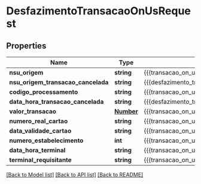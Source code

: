 # DesfazimentoTransacaoOnUsRequest

## Properties
Name | Type | Description | Notes
------------ | ------------- | ------------- | -------------
**nsu_origem** | **string** | {{{transacao_on_us_request_nsu_origem_value}}} | 
**nsu_origem_transacao_cancelada** | **string** | {{{desfazimento_transacao_on_us_request_nsu_origem_transacao_cancelada_value}}} | 
**codigo_processamento** | **string** | {{{transacao_on_us_request_codigo_processamento_value}}} | 
**data_hora_transacao_cancelada** | **string** | {{{desfazimento_transacao_on_us_request_data_hora_transacao_cancelada_value}}} | 
**valor_transacao** | [**Number**](Number.md) | {{{transacao_on_us_request_valor_transacao_value}}} | 
**numero_real_cartao** | **string** | {{{transacao_on_us_request_numero_real_cartao_value}}} | 
**data_validade_cartao** | **string** | {{{transacao_on_us_request_data_validade_cartao_value}}} | 
**numero_estabelecimento** | **int** | {{{transacao_on_us_request_numero_estabelecimento_value}}} | 
**data_hora_terminal** | **string** | {{{transacao_on_us_request_data_hora_terminal_value}}} | 
**terminal_requisitante** | **string** | {{{transacao_on_us_request_terminal_requisitante_value}}} | 

[[Back to Model list]](../README.md#documentation-for-models) [[Back to API list]](../README.md#documentation-for-api-endpoints) [[Back to README]](../README.md)


